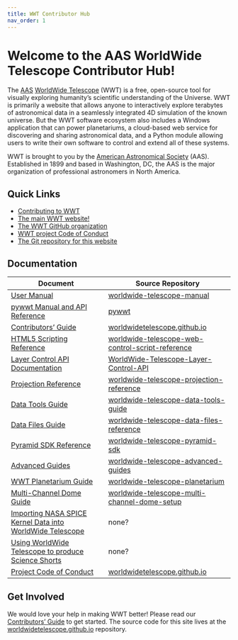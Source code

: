 ```yaml
---
title: WWT Contributor Hub
nav_order: 1
---
```


<!-- See README.md for how to preview this file when making edits -->

# Welcome to the AAS WorldWide Telescope Contributor Hub!

The [AAS](https://aas.org/)
[WorldWide Telescope](http://www.worldwidetelescope.org) (WWT) is a free,
open-source tool for visually exploring humanity’s scientific understanding of
the Universe. WWT is primarily a website that allows anyone to interactively
explore terabytes of astronomical data in a seamlessly integrated 4D
simulation of the known universe. But the WWT software ecosystem also includes
a Windows application that can power planetariums, a cloud-based web service
for discovering and sharing astronomical data, and a Python module allowing
users to write their own software to control and extend all of these systems.

WWT is brought to you by the [American Astronomical Society](https://aas.org/)
(AAS). Established in 1899 and based in Washington, DC, the AAS is the major
organization of professional astronomers in North America.

## Quick Links

- [Contributing to WWT](./CONTRIBUTING.md)
- [The main WWT website!](http://www.worldwidetelescope.org/)
- [The WWT GitHub organization](https://github.com/WorldWideTelescope)
- [WWT project Code of Conduct](./CODE_OF_CONDUCT.md)
- [The Git repository for this website](https://github.com/WorldWideTelescope/worldwidetelescope.github.io/)

## Documentation

| Document | Source Repository |
|-- | -- |
| [User Manual](https://worldwidetelescope.gitbook.io/worldwide-telescope-user-manual/) | [worldwide-telescope-manual](https://github.com/WorldWideTelescope/worldwide-telescope-manual) |
| [pywwt Manual and API Reference](https://pywwt.readthedocs.io/) | [pywwt](https://github.com/WorldWideTelescope/pywwt) |
| [Contributors’ Guide](./CONTRIBUTING.md) | [worldwidetelescope.github.io](https://github.com/WorldWideTelescope/worldwidetelescope.github.io) |
| [HTML5 Scripting Reference](https://worldwidetelescope.gitbook.io/worldwide-telescope-web-control-script-reference/) | [worldwide-telescope-web-control-script-reference](https://github.com/WorldWideTelescope/worldwide-telescope-web-control-script-reference) |
| [Layer Control API Documentation](https://worldwidetelescope.gitbook.io/worldwide-telescope-layer-control-api/) | [WorldWide-Telescope-Layer-Control-API](https://github.com/WorldWideTelescope/WorldWide-Telescope-Layer-Control-API) |
| [Projection Reference](https://worldwidetelescope.gitbook.io/worldwide-telescope-projection-reference/) | [worldwide-telescope-projection-reference](https://github.com/WorldWideTelescope/worldwide-telescope-projection-reference) |
| [Data Tools Guide](https://worldwidetelescope.gitbook.io/worldwide-telescope-data-tools-guide/) | [worldwide-telescope-data-tools-guide](https://github.com/WorldWideTelescope/worldwide-telescope-data-tools-guide) |
| [Data Files Guide](https://worldwidetelescope.gitbook.io/worldwide-telescope-data-files-reference/) | [worldwide-telescope-data-files-reference](https://github.com/WorldWideTelescope/worldwide-telescope-data-files-reference) |
| [Pyramid SDK Reference](https://worldwidetelescope.gitbook.io/worldwide-telescope-pyramid-sdk-reference/) | [worldwide-telescope-pyramid-sdk](https://github.com/WorldWideTelescope/worldwide-telescope-pyramid-sdk) |
| [Advanced Guides](https://worldwidetelescope.gitbook.io/worldwide-telescope-advanced-guides/) | [worldwide-telescope-advanced-guides](https://github.com/WorldWideTelescope/worldwide-telescope-advanced-guides) |
| [WWT Planetarium Guide](https://worldwidetelescope.gitbook.io/worldwide-telescope-planetarium/) | [worldwide-telescope-planetarium](https://github.com/WorldWideTelescope/worldwide-telescope-planetarium) |
| [Multi-Channel Dome Guide](https://worldwidetelescope.gitbook.io/worldwide-telescope-multi-channel-dome-setup/) | [worldwide-telescope-multi-channel-dome-setup](https://github.com/WorldWideTelescope/worldwide-telescope-multi-channel-dome-setup) |
| [Importing NASA SPICE Kernel Data into WorldWide Telescope](https://astrodavid.gitbook.io/importing-spice-kernel-data-to-worldwide-telescop/) | none? |
| [Using WorldWide Telescope to produce Science Shorts](https://doctorspaceman.gitbook.io/using-worldwide-telescope-to-produce-science-shor/) | none? |
| [Project Code of Conduct](./CODE_OF_CONDUCT.md) | [worldwidetelescope.github.io](https://github.com/WorldWideTelescope/worldwidetelescope.github.io) |

## Get Involved

We would love your help in making WWT better! Please read our
[Contributors’ Guide](./CONTRIBUTING.md) to get started. The source code for
this site lives at the
[worldwidetelescope.github.io](https://github.com/WorldWideTelescope/worldwidetelescope.github.io)
repository.
